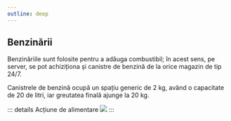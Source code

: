 ```yaml
---
outline: deep
---
```


## Benzinării

Benzinăriile sunt folosite pentru a adăuga combustibil; în acest sens, pe server, se pot achiziționa și canistre de benzină de la orice magazin de tip 24/7.

Canistrele de benzină ocupă un spațiu generic de 2 kg, având o capacitate de 20 de litri, iar greutatea finală ajunge la 20 kg.

::: details Acțiune de alimentare
  <img src="https://i.imgur.com/CadXboP.gif"/>
:::
